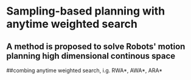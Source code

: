 # Sampling-based planning with anytime weighted search
  ## A method is proposed to solve Robots' motion planning high dimensional continous space
  ##combing anytime weighted search, i.g. RWA*, AWA*, ARA*
